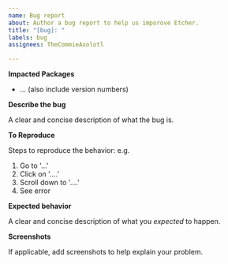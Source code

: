 ```yaml
---
name: Bug report
about: Author a bug report to help us imporove Etcher.
title: "[bug]: "
labels: bug
assignees: TheCommieAxolotl

---
```


**Impacted Packages**

- ... (also include version numbers)

**Describe the bug**

A clear and concise description of what the bug is.

**To Reproduce**

Steps to reproduce the behavior:
e.g.
1. Go to '...'
2. Click on '....'
3. Scroll down to '....'
4. See error

**Expected behavior**

A clear and concise description of what you *expected* to happen.

**Screenshots**

If applicable, add screenshots to help explain your problem.
